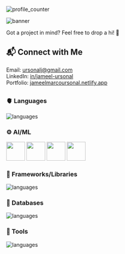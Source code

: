 ![profile_counter](https://komarev.com/ghpvc/?username=smolduck02&color=green)

![banner](https://github.com/user-attachments/assets/4b42149c-6505-42e6-84df-cdb3a0880539)

Got a project in mind? Feel free to drop a hi! 🤟 <br>

## 📬 Connect with Me
Email: [ursonalj@gmail.com](mailto:ursonalj@gmail.com)<br>
LinkedIn: [in/jameel-ursonal](https://linkedin.com/in/jameel-ursonal)<br>
Portfolio: [jameelmarcoursonal.netlify.app](https://jameelmarcoursonal.netlify.app)<br>

##

### 🫀 Languages
![languages](https://skillicons.dev/icons?i=js,ts,java,python,c,sql)

### ⚙️ AI/ML
<img src="https://github.com/user-attachments/assets/bb9c69d1-378b-4d1c-b720-fcb177609d49" width="50" />
<img src="https://github.com/user-attachments/assets/25b7b805-31b0-4478-b610-5ac36338d23d" width="50" />
<img src="https://github.com/user-attachments/assets/a4b86976-e7ab-45e0-9686-60f9bc7b5dba" width="50" />
<img src="https://github.com/user-attachments/assets/7ede517d-97fd-48e5-ba11-416e348bdfe4" width="50" />

### 🦾 Frameworks/Libraries
![languages](https://skillicons.dev/icons?i=react,nextjs,nestjs,tailwind,django,astro,solidjs)

### 🔐 Databases
![languages](https://skillicons.dev/icons?i=redis,postgres,sqlite,firebase)

### 🧰 Tools
![languages](https://skillicons.dev/icons?i=vscode,git,figma,github,jira,clickup)
